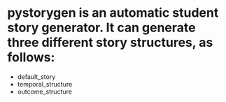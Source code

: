 # pystorygen is an automatic student story generator. It can generate three different story structures, as follows:

* default_story
* temporal_structure 
* outcome_structure 
